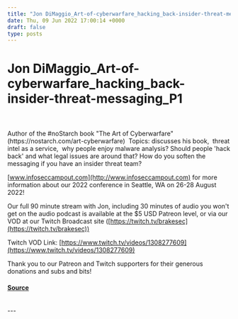 ```yaml
---
title: "Jon DiMaggio_Art-of-cyberwarfare_hacking_back-insider-threat-messaging_P1"
date: Thu, 09 Jun 2022 17:00:14 +0000
draft: false
type: posts
---
```

# Jon DiMaggio_Art-of-cyberwarfare_hacking_back-insider-threat-messaging_P1

<br/>

<br/>
Author of the #noStarch book "The Art of Cyberwarfare" (https://nostarch.com/art-cyberwarfare)   
Topics:  
discusses his book,   
threat intel as a service,   
why people enjoy malware analysis?  
Should people 'hack back' and what legal issues are around that?  
How do you soften the messaging if you have an insider threat team?

[www.infoseccampout.com](http://www.infoseccampout.com) for more information about our 2022 conference in Seattle, WA on 26-28 August 2022!

Our full 90 minute stream with Jon, including 30 minutes of audio you won't get on the audio podcast is available at the $5 USD Patreon level, or via our VOD at our Twitch Broadcast site ([https://twitch.tv/brakesec](https://twitch.tv/brakesec))  
  
  
  
Twitch VOD Link: [https://www.twitch.tv/videos/1308277609](https://www.twitch.tv/videos/1308277609)

Thank you to our Patreon and Twitch supporters for their generous donations and subs and bits!

#### [Source](http://brakeingsecurity.com/jon-dimaggio-nostarch-press-author-of-the-art-of-cyberwarfare-part-1)

<br/>
---
